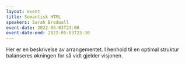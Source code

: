 ```yaml
---
layout: event
title: Semantisk HTML
speakers: Sarah Brodwall
event-date: 2022-05-03T23:00
event-date-end: 2022-05-03T23:30
---
```

Her er en beskrivelse av arrangementet. I henhold til en optimal struktur balanseres økningen for så vidt gjelder visjonen.